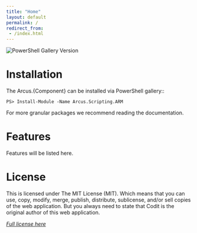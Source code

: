 ```yaml
---
title: "Home"
layout: default
permalink: /
redirect_from:
 - /index.html
---
```


![PowerShell Gallery Version](https://img.shields.io/powershellgallery/v/Arcus.Scripting.ARM)

# Installation

The Arcus.{Component} can be installed via PowerShell gallery::

```shell
PS> Install-Module -Name Arcus.Scripting.ARM
```

For more granular packages we recommend reading the documentation.

# Features

Features will be listed here.

# License
This is licensed under The MIT License (MIT). Which means that you can use, copy, modify, merge, publish, distribute, sublicense, and/or sell copies of the web application. But you always need to state that Codit is the original author of this web application.

*[Full license here](https://github.com/arcus-azure/arcus.scripting/blob/master/LICENSE)*
